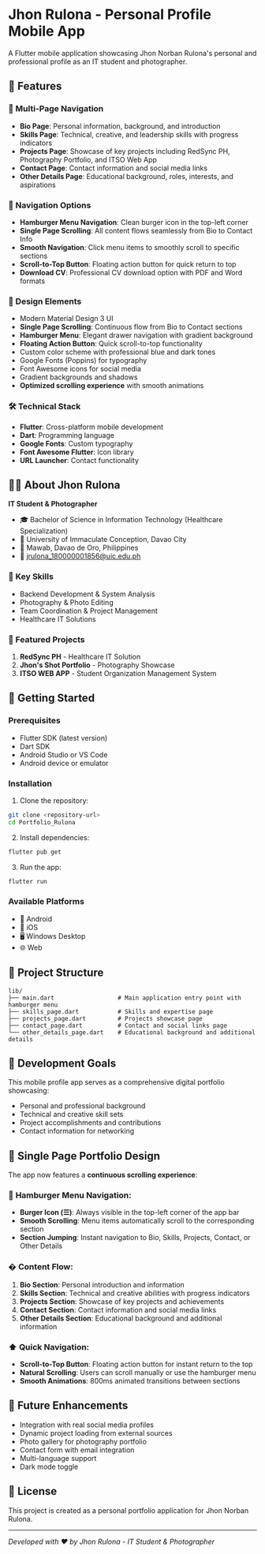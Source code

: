 # Jhon Rulona - Personal Profile Mobile App

A Flutter mobile application showcasing Jhon Norban Rulona's personal and professional profile as an IT student and photographer.

## 🌟 Features

### 📱 Multi-Page Navigation
- **Bio Page**: Personal information, background, and introduction
- **Skills Page**: Technical, creative, and leadership skills with progress indicators
- **Projects Page**: Showcase of key projects including RedSync PH, Photography Portfolio, and ITSO Web App
- **Contact Page**: Contact information and social media links
- **Other Details Page**: Educational background, roles, interests, and aspirations

### 🍔 Navigation Options
- **Hamburger Menu Navigation**: Clean burger icon in the top-left corner
- **Single Page Scrolling**: All content flows seamlessly from Bio to Contact Info
- **Smooth Navigation**: Click menu items to smoothly scroll to specific sections
- **Scroll-to-Top Button**: Floating action button for quick return to top
- **Download CV**: Professional CV download option with PDF and Word formats

### 🎨 Design Elements
- Modern Material Design 3 UI
- **Single Page Scrolling**: Continuous flow from Bio to Contact sections
- **Hamburger Menu**: Elegant drawer navigation with gradient background
- **Floating Action Button**: Quick scroll-to-top functionality
- Custom color scheme with professional blue and dark tones
- Google Fonts (Poppins) for typography
- Font Awesome icons for social media
- Gradient backgrounds and shadows
- **Optimized scrolling experience** with smooth animations

### 🛠️ Technical Stack
- **Flutter**: Cross-platform mobile development
- **Dart**: Programming language
- **Google Fonts**: Custom typography
- **Font Awesome Flutter**: Icon library
- **URL Launcher**: Contact functionality

## 👨‍💻 About Jhon Rulona

**IT Student & Photographer**
- 🎓 Bachelor of Science in Information Technology (Healthcare Specialization)
- 🏫 University of Immaculate Conception, Davao City
- 📍 Mawab, Davao de Oro, Philippines
- 📧 jrulona_180000001856@uic.edu.ph

### 🔧 Key Skills
- Backend Development & System Analysis
- Photography & Photo Editing
- Team Coordination & Project Management
- Healthcare IT Solutions

### 📂 Featured Projects
1. **RedSync PH** - Healthcare IT Solution
2. **Jhon's Shot Portfolio** - Photography Showcase
3. **ITSO WEB APP** - Student Organization Management System

## 🚀 Getting Started

### Prerequisites
- Flutter SDK (latest version)
- Dart SDK
- Android Studio or VS Code
- Android device or emulator

### Installation

1. Clone the repository:
```bash
git clone <repository-url>
cd Portfolio_Rulona
```

2. Install dependencies:
```bash
flutter pub get
```

3. Run the app:
```bash
flutter run
```

### Available Platforms
- 📱 Android
- 🍎 iOS
- 🖥️ Windows Desktop
- 🌐 Web

## 📁 Project Structure

```
lib/
├── main.dart                  # Main application entry point with hamburger menu
├── skills_page.dart           # Skills and expertise page
├── projects_page.dart         # Projects showcase page
├── contact_page.dart          # Contact and social links page
└── other_details_page.dart    # Educational background and additional details
```

## 🎯 Development Goals

This mobile profile app serves as a comprehensive digital portfolio showcasing:
- Personal and professional background
- Technical and creative skill sets
- Project accomplishments and contributions
- Contact information for networking

## 📱 Single Page Portfolio Design

The app now features a **continuous scrolling experience**:

### 🍔 **Hamburger Menu Navigation:**
- **Burger Icon (☰)**: Always visible in the top-left corner of the app bar
- **Smooth Scrolling**: Menu items automatically scroll to the corresponding section
- **Section Jumping**: Instant navigation to Bio, Skills, Projects, Contact, or Other Details

### � **Content Flow:**
1. **Bio Section**: Personal introduction and information
2. **Skills Section**: Technical and creative abilities with progress indicators  
3. **Projects Section**: Showcase of key projects and achievements
4. **Contact Section**: Contact information and social media links
5. **Other Details Section**: Educational background and additional information

### ⬆️ **Quick Navigation:**
- **Scroll-to-Top Button**: Floating action button for instant return to the top
- **Natural Scrolling**: Users can scroll manually or use the hamburger menu
- **Smooth Animations**: 800ms animated transitions between sections

## 🔮 Future Enhancements

- Integration with real social media profiles
- Dynamic project loading from external sources
- Photo gallery for photography portfolio
- Contact form with email integration
- Multi-language support
- Dark mode toggle

## 📄 License

This project is created as a personal portfolio application for Jhon Norban Rulona.

---

*Developed with ❤️ by Jhon Rulona - IT Student & Photographer*
